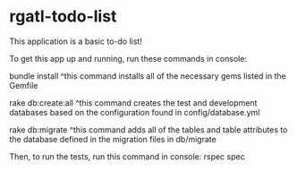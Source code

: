rgatl-todo-list
===============

This application is a basic to-do list!

To get this app up and running, run these commands in console:

bundle install
^this command installs all of the necessary gems listed in the Gemfile

rake db:create:all
^this command creates the test and development databases based on the configuration found in config/database.yml

rake db:migrate
^this command adds all of the tables and table attributes to the database defined in the migration files in db/migrate

Then, to run the tests, run this command in console:
rspec spec
